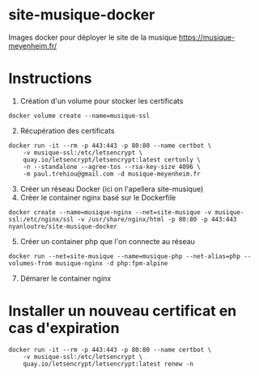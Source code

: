 # site-musique-docker
Images docker pour déployer le site de la musique https://musique-meyenheim.fr/

# Instructions

1. Création d'un volume pour stocker les certificats
```
docker volume create --name=musique-ssl
```
2. Récupération des certificats
```
docker run -it --rm -p 443:443 -p 80:80 --name certbot \
    -v musique-ssl:/etc/letsencrypt \
    quay.io/letsencrypt/letsencrypt:latest certonly \
    -n --standalone --agree-tos --rsa-key-size 4096 \
    -m paul.trehiou@gmail.com -d musique-meyenheim.fr
```
3. Créer un réseau Docker (ici on l'apellera site-musique)
4. Créer le container nginx basé sur le Dockerfile
```
docker create --name=musique-nginx --net=site-musique -v musique-ssl:/etc/nginx/ssl -v /usr/share/nginx/html -p 80:80 -p 443:443 nyanloutre/site-musique-docker
```
5. Créer un container php que l'on connecte au réseau
```
docker run --net=site-musique --name=musique-php --net-alias=php --volumes-from musique-nginx -d php:fpm-alpine
```
7. Démarer le container nginx


# Installer un nouveau certificat en cas d'expiration

```
docker run -it --rm -p 443:443 -p 80:80 --name certbot \
    -v musique-ssl:/etc/letsencrypt \
    quay.io/letsencrypt/letsencrypt:latest renew -n
```
